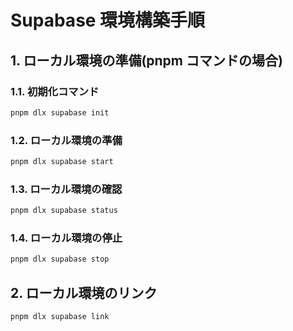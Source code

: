 # Supabase 環境構築手順

## 1. ローカル環境の準備(pnpm コマンドの場合)

### 1.1. 初期化コマンド

```bash
pnpm dlx supabase init
```

### 1.2. ローカル環境の準備

```bash
pnpm dlx supabase start
```

### 1.3. ローカル環境の確認

```bash
pnpm dlx supabase status
```

### 1.4. ローカル環境の停止

```bash
pnpm dlx supabase stop
```

## 2. ローカル環境のリンク

```bash
pnpm dlx supabase link
```
